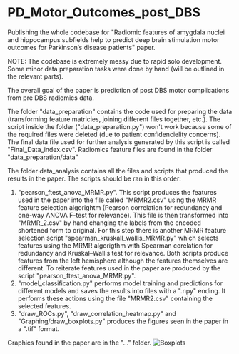# PD_Motor_Outcomes_post_DBS
 
Publishing the whole codebase for "Radiomic features of amygdala nuclei and hippocampus subfields help to predict deep brain stimulation motor outcomes for Parkinson‘s disease patients" paper.

NOTE: The codebase is extremely messy due to rapid solo development. Some minor data preparation tasks were done by hand (will be outlined in the relevant parts).

The overall goal of the paper is prediction of post DBS motor complications from pre DBS radiomics data.

The folder "data_preparation" contains the code used for preparing the data (transforming feature matricies, joining different files together, etc.). The script inside the folder ("data_preparation.py") won't work because some of the required files were deleted (due to patient confidencielity concerns). The final data file used for further analysis generated by this script is called "Final_Data_index.csv". Radiomics feature files are found in the folder "data_preparation/data"

The folder data_analysis contains all the files and scripts that produced the results in the paper. The scripts should be ran in this order:
1. "pearson_ftest_anova_MRMR.py". This script produces the features used in the paper into the file called "MRMR2.csv" using the MRMR feature selection algorightm (Pearson correlation for redundancy and one-way ANOVA F-test for relevance). This file is then transformed into "MRMR_2.csv" by hand changing the labels from the encoded shortened form to original. For this step there is another MRMR feature selection script "spearman_kruskall_wallis_MRMR.py" which selects features using the MRMR algorigthm with Spearman corelation for redundancy and Kruskal–Wallis test for relevance. Both scripts produce features from the left hemisphere although the features themselves are different. To reiterate features used in the paper are produced by the script "pearson_ftest_anova_MRMR.py".
2. "model_classification.py" performs model training and predictions for different models and saves the results into files with a ".npy" ending. It performs these actions using the file "MRMR2.csv" containing the selected features.
3. "draw_ROCs.py", "draw_correlation_heatmap.py" and "Graphing/draw_boxplots.py" produces the figures seen in the paper in a ".tif" format.

Graphics found in the paper are in the "..." folder.
![Boxplots](https://github.com/Foxicution/PD_Motor_Outcomes_post_DBS/tree/main/graphs/boxplots.png?raw=true)
